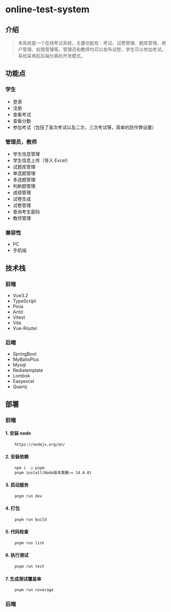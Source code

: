 # online-test-system

## 介绍

> 本系统是一个在线考试系统，主要功能有：考试、试卷管理、题库管理、用户管理、权限管理等。管理员和教师均可以发布试卷，学生可以参加考试。系统采用前后端分离的开发模式。

## 功能点

### 学生

- 登录
- 注册
- 查看考试
- 查看分数
- 参加考试（包括了首次考试以及二次，三次考试等，简单的防作弊设置）

### 管理员，教师

- 学生信息管理
- 学生信息上传（导入 Excel）
- 试题库管理
- 单选题管理
- 多选题管理
- 判断题管理
- 成绩管理
- 试卷生成
- 试卷管理
- 查询考生密码
- 教师管理

### 兼容性

- PC
- 手机端

## 技术栈

### 前端

- Vue3.2
- TypeScript
- Pinia
- Antd
- Vitest
- Vite
- Vue-Router

### 后端

- SpringBoot
- MyBatisPlus
- Mysql
- Redistemplate
- Lombok
- Easyexcel
- Quartz

## 部署

### 前端

#### 1. 安装 node

```bash
    https://nodejs.org/en/
```

#### 2. 安装依赖

```bash
    npm i -g pnpm
    pnpm install(Node版本需要>= 14.6.0)
```

#### 3. 启动服务

```bash
    pnpm run dev
```

#### 4. 打包

```bash
    pnpm run build
```

#### 5. 代码检查

```bash
    pnpm run lint
```

#### 6. 执行测试

```bash
    pnpm run test
```

#### 7. 生成测试覆盖率

```bash
    pnpm run coverage
```

### 后端
